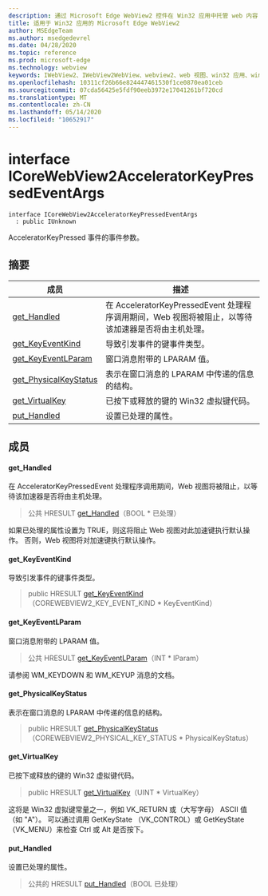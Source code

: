 ```yaml
---
description: 通过 Microsoft Edge WebView2 控件在 Win32 应用中托管 web 内容
title: 适用于 Win32 应用的 Microsoft Edge WebView2
author: MSEdgeTeam
ms.author: msedgedevrel
ms.date: 04/28/2020
ms.topic: reference
ms.prod: microsoft-edge
ms.technology: webview
keywords: IWebView2、IWebView2WebView、webview2、web 视图、win32 应用、win32、edge、ICoreWebView2、ICoreWebView2Controller、浏览器控件、边缘 html
ms.openlocfilehash: 10311cf26b66e824447461530f1ce0870ea01ceb
ms.sourcegitcommit: 07cda56425e5fdf90eeb3972e17041261bf720cd
ms.translationtype: MT
ms.contentlocale: zh-CN
ms.lasthandoff: 05/14/2020
ms.locfileid: "10652917"
---
```

# interface ICoreWebView2AcceleratorKeyPressedEventArgs 

```
interface ICoreWebView2AcceleratorKeyPressedEventArgs
  : public IUnknown
```

AcceleratorKeyPressed 事件的事件参数。

## 摘要

 成员                        | 描述
--------------------------------|---------------------------------------------
[get_Handled](#get_handled) | 在 AcceleratorKeyPressedEvent 处理程序调用期间，Web 视图将被阻止，以等待该加速器是否将由主机处理。
[get_KeyEventKind](#get_keyeventkind) | 导致引发事件的键事件类型。
[get_KeyEventLParam](#get_keyeventlparam) | 窗口消息附带的 LPARAM 值。
[get_PhysicalKeyStatus](#get_physicalkeystatus) | 表示在窗口消息的 LPARAM 中传递的信息的结构。
[get_VirtualKey](#get_virtualkey) | 已按下或释放的键的 Win32 虚拟键代码。
[put_Handled](#put_handled) | 设置已处理的属性。

## 成员

#### get_Handled 

在 AcceleratorKeyPressedEvent 处理程序调用期间，Web 视图将被阻止，以等待该加速器是否将由主机处理。

> 公共 HRESULT [get_Handled](#get_handled)（BOOL * 已处理）

如果已处理的属性设置为 TRUE，则这将阻止 Web 视图对此加速键执行默认操作。 否则，Web 视图将对加速键执行默认操作。

#### get_KeyEventKind 

导致引发事件的键事件类型。

> public HRESULT [get_KeyEventKind](#get_keyeventkind)（COREWEBVIEW2_KEY_EVENT_KIND * KeyEventKind）

#### get_KeyEventLParam 

窗口消息附带的 LPARAM 值。

> 公共 HRESULT [get_KeyEventLParam](#get_keyeventlparam)（INT * lParam）

请参阅 WM_KEYDOWN 和 WM_KEYUP 消息的文档。

#### get_PhysicalKeyStatus 

表示在窗口消息的 LPARAM 中传递的信息的结构。

> public HRESULT [get_PhysicalKeyStatus](#get_physicalkeystatus)（COREWEBVIEW2_PHYSICAL_KEY_STATUS * PhysicalKeyStatus）

#### get_VirtualKey 

已按下或释放的键的 Win32 虚拟键代码。

> public HRESULT [get_VirtualKey](#get_virtualkey)（UINT * VirtualKey）

这将是 Win32 虚拟键常量之一，例如 VK_RETURN 或（大写字母） ASCII 值（如 "A"）。 可以通过调用 GetKeyState （VK_CONTROL）或 GetKeyState （VK_MENU）来检查 Ctrl 或 Alt 是否按下。

#### put_Handled 

设置已处理的属性。

> 公共的 HRESULT [put_Handled](#put_handled)（BOOL 已处理）

